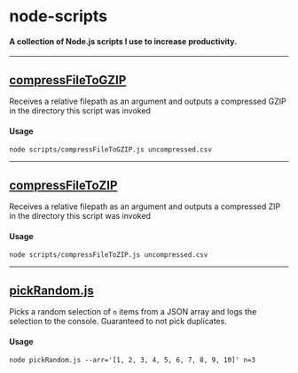 # node-scripts

#### A collection of Node.js scripts I use to increase productivity.

---
## [compressFileToGZIP](https://github.com/ChrisGitmed/node-scripts/blob/master/scripts/compressFileToGZIP.js)
Receives a relative filepath as an argument and outputs a compressed GZIP in the directory this script was invoked
#### Usage
```shell
node scripts/compressFileToGZIP.js uncompressed.csv
```

---
## [compressFileToZIP](https://github.com/ChrisGitmed/node-scripts/blob/master/scripts/compressFileToZIP.js)
Receives a relative filepath as an argument and outputs a compressed ZIP in the directory this script was invoked
#### Usage
```shell
node scripts/compressFileToZIP.js uncompressed.csv
```

---
## [pickRandom.js](https://github.com/ChrisGitmed/node-scripts/blob/master/scripts/pickRandom.js)
Picks a random selection of `n` items from a JSON array and logs the selection to the console. Guaranteed to not pick duplicates.
#### Usage
```shell
node pickRandom.js --arr='[1, 2, 3, 4, 5, 6, 7, 8, 9, 10]' n=3
```

